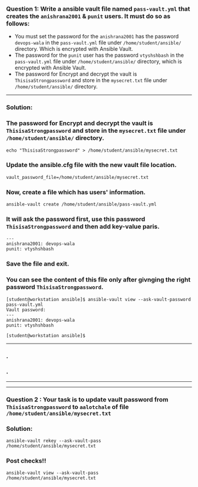 ### Question 1: Write a ansible vault file named `pass-vault.yml` that creates the `anishrana2001` & `punit` users. It must do so as follows:
- You must set the password for the `anishrana2001` has the password `devops-wala` in the `pass-vault.yml` file under `/home/student/ansible/` directory. Which is encrypted with Ansible Vault. 
- The password for the `punit` user has the password `vtyshshbash` in the `pass-vault.yml` file under `/home/student/ansible/` directory, which is encrypted with Ansible Vault.
- The password for Encrypt and decrypt the vault is `ThisisaStrongpassword` and store in the `mysecret.txt` file under `/home/student/ansible/` directory.
---
	
### Solution:

### The password for Encrypt and decrypt the vault is `ThisisaStrongpassword` and store in the `mysecret.txt` file under `/home/student/ansible/` directory.
```
echo "ThisisaStrongpassword" > /home/student/ansible/mysecret.txt
```

### Update the ansible.cfg file with the new vault file location.
```
vault_password_file=/home/student/ansible/mysecret.txt
```

### Now, create a file which has users' information.
```
ansible-vault create /home/student/ansible/pass-vault.yml
```
### It will ask the password first, use this password `ThisisaStrongpassword` and then add key-value paris.
```
---
anishrana2001: devops-wala
punit: vtyshshbash
```
### Save the file and exit.

### You can see the content of this file only after givnging the right password `ThisisaStrongpassword`. 
```
[student@workstation ansible]$ ansible-vault view --ask-vault-password pass-vault.yml 
Vault password: 
---
anishrana2001: devops-wala
punit: vtyshshbash

[student@workstation ansible]$
```
---
### .
### .
---
---

### Question 2 : Your task is to update vault password from `ThisisaStrongpassword` to `aalotchale` of file `/home/student/ansible/mysecret.txt`

### Solution: 
```
ansible-vault rekey --ask-vault-pass /home/student/ansible/mysecret.txt
```

### Post checks!!
```
ansible-vault view --ask-vault-pass  /home/student/ansible/mysecret.txt
```
